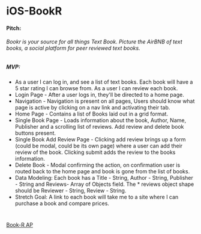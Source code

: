 # iOS-BookR
 
#### Pitch: 
###### Bookr is your source for all things Text Book. Picture the AirBNB of text books, a social platform for peer reviewed text books. 

##### MVP:
* As a user I can log in, and see a list of text books. Each book will have a 5 star rating I can browse from. As a user I can review each book. 
* Login Page - After a user logs in, they'll be directed to a home page.
* Navigation - Navigation is present on all pages, Users should know what page is active by clicking on a nav link and activating their tab.
* Home Page - Contains a list of Books laid out in a grid format.
* Single Book Page - Loads information about the book, Author, Name, Publisher and a scrolling list of reviews. Add review and delete book buttons present.
* Single Book Add Review Page - Clicking add review brings up a form (could be modal, could be its own page) where a user can add their review of the book. Clicking submit adds the review to the books information.
* Delete Book - Modal confirming the action, on confirmation user is routed back to the home page and book is gone from the list of books. 
* Data Modeling: Each book has a Title - String, Author - String, Publisher - String and Reviews- Array of Objects field. The * reviews object shape should be Reviewer - String, Review - String. 
* Stretch Goal: A link to each book will take me to a site where I can purchase a book and compare prices.


#

[Book-R AP](https://lambda-bookr.herokuapp.com/api/)
